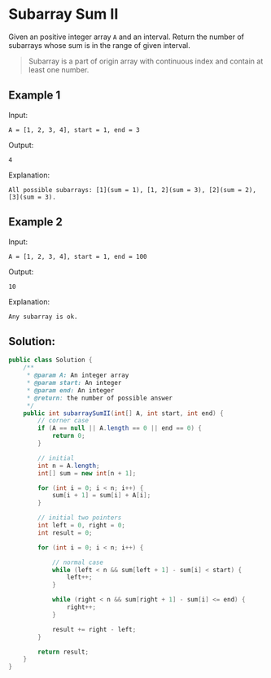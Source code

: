 # Subarray Sum II
Given an positive integer array `A` and an interval. Return the number of subarrays whose sum is in the range of given interval.

>Subarray is a part of origin array with continuous index and contain at least one number.

## Example 1
Input:
```
A = [1, 2, 3, 4], start = 1, end = 3

```

Output:
```
4

```

Explanation:
```
All possible subarrays: [1](sum = 1), [1, 2](sum = 3), [2](sum = 2), [3](sum = 3).

```

## Example 2
Input:
```
A = [1, 2, 3, 4], start = 1, end = 100

```

Output:
```
10

```

Explanation:
```
Any subarray is ok.

```

## Solution:

```java
public class Solution {
    /**
     * @param A: An integer array
     * @param start: An integer
     * @param end: An integer
     * @return: the number of possible answer
     */
    public int subarraySumII(int[] A, int start, int end) {
        // corner case
        if (A == null || A.length == 0 || end == 0) {
            return 0;
        }

        // initial
        int n = A.length;
        int[] sum = new int[n + 1];

        for (int i = 0; i < n; i++) {
            sum[i + 1] = sum[i] + A[i];
        }

        // initial two pointers
        int left = 0, right = 0;
        int result = 0;

        for (int i = 0; i < n; i++) {

            // normal case
            while (left < n && sum[left + 1] - sum[i] < start) {
                left++;
            }

            while (right < n && sum[right + 1] - sum[i] <= end) {
                right++;
            }

            result += right - left;
        }

        return result;
    }
}
```
